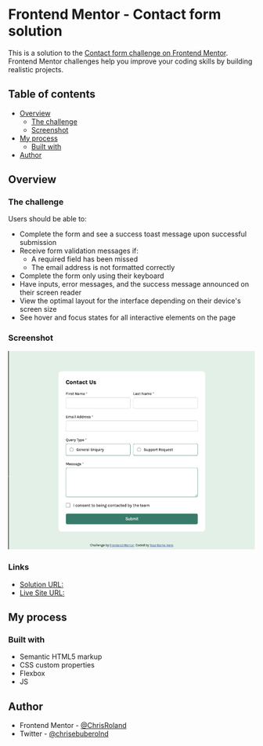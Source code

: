 # Frontend Mentor - Contact form solution

This is a solution to the [Contact form challenge on Frontend Mentor](https://www.frontendmentor.io/challenges/contact-form--G-hYlqKJj). Frontend Mentor challenges help you improve your coding skills by building realistic projects. 

## Table of contents

- [Overview](#overview)
  - [The challenge](#the-challenge)
  - [Screenshot](#screenshot)
- [My process](#my-process)
  - [Built with](#built-with)
- [Author](#author)

## Overview

### The challenge

Users should be able to:

- Complete the form and see a success toast message upon successful submission
- Receive form validation messages if:
  - A required field has been missed
  - The email address is not formatted correctly
- Complete the form only using their keyboard
- Have inputs, error messages, and the success message announced on their screen reader
- View the optimal layout for the interface depending on their device's screen size
- See hover and focus states for all interactive elements on the page

### Screenshot

![](./assets/images/Screenshot%202025-05-09%20at%2012.01.50.png)

### Links

- [Solution URL:](https://your-solution-url.com)
- [Live Site URL:](https://chrisroland.github.io/FM-Contact-Form/)

## My process

### Built with

- Semantic HTML5 markup
- CSS custom properties
- Flexbox
- JS

## Author

- Frontend Mentor - [@ChrisRoland](https://www.frontendmentor.io/profile/ChrisRoland)
- Twitter - [@chrisebuberolnd](https://www.twitter.com/chrisebuberolnd)